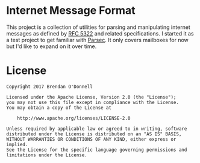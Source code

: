 # Internet Message Format

This project is a collection of utilities for parsing and manipulating internet
messages as defined by [RFC 5322](https://tools.ietf.org/html/rfc5322) and
related specifications. I started it as a test project to get familiar with
[Parsec](https://hackage.haskell.org/package/parsec). It only covers mailboxes
for now but I'd like to expand on it over time.

# License

```
Copyright 2017 Brendan O'Donnell

Licensed under the Apache License, Version 2.0 (the "License");
you may not use this file except in compliance with the License.
You may obtain a copy of the License at

    http://www.apache.org/licenses/LICENSE-2.0

Unless required by applicable law or agreed to in writing, software
distributed under the License is distributed on an "AS IS" BASIS,
WITHOUT WARRANTIES OR CONDITIONS OF ANY KIND, either express or implied.
See the License for the specific language governing permissions and
limitations under the License.
```

